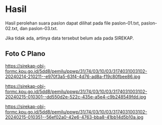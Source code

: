 # Hasil

Hasil perolehan suara paslon dapat dilihat pada file paslon-01.txt, paslon-02.txt, dan paslon-03.txt.

Jika tidak ada, artinya data tersebut belum ada pada SIREKAP.

## Foto C Plano

https://sirekap-obj-formc.kpu.go.id/5dd8/pemilu/ppwp/31/74/03/10/03/3174031003102-20240214-210211--e970f3a5-63f4-4d76-ad8a-f19c80fbee86.jpg

https://sirekap-obj-formc.kpu.go.id/5dd8/pemilu/ppwp/31/74/03/10/03/3174031003102-20240215-010301--dd550d2e-522c-435e-a5e4-c9b248549fdd.jpg

https://sirekap-obj-formc.kpu.go.id/5dd8/pemilu/ppwp/31/74/03/10/03/3174031003102-20240215-010351--56ef02a0-42e6-4763-bba8-41bb14d5b10a.jpg
